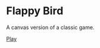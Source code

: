 # Flappy Bird

A canvas version of a classic game.

[Play](http://flappybird.xiexiaoguo.com/ "Play")
